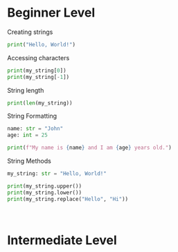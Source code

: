 # Beginner Level

Creating strings
```python
print("Hello, World!")
```

Accessing characters
```python
print(my_string[0])
print(my_string[-1])
```

String length
```python
print(len(my_string))
``` 

String Formatting
```python
name: str = "John"
age: int = 25

print(f"My name is {name} and I am {age} years old.")
```

String Methods
```python
my_string: str = "Hello, World!"

print(my_string.upper())
print(my_string.lower())
print(my_string.replace("Hello", "Hi"))
```

<br>

# Intermediate Level

